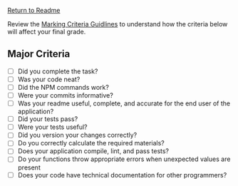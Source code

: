 [Return to Readme](./readme.md)

Review the [Marking Criteria Guidlines](./marking-criteria.md) to understand how the criteria below will affect your final grade.

## Major Criteria

  - [ ] Did you complete the task?
  - [ ] Was your code neat?
  - [ ] Did the NPM commands work?
  - [ ] Were your commits informative?
  - [ ] Was your readme useful, complete, and accurate for the end user of the application?
  - [ ] Did your tests pass?
  - [ ] Were your tests useful?
  - [ ] Did you version your changes correctly?
  - [ ] Do you correctly calculate the required materials?
  - [ ] Does your application compile, lint, and pass tests?
  - [ ] Do your functions throw appropriate errors when unexpected values are present
  - [ ] Does your code have technical documentation for other programmers?